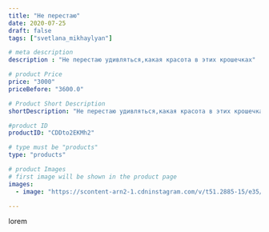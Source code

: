 ```yaml
---
title: "Не перестаю"
date: 2020-07-25
draft: false
tags: ["svetlana_mikhaylyan"]

# meta description
description : "Не перестаю удивляться,какая красота в этих крошечках"

# product Price
price: "3000"
priceBefore: "3600.0"

# Product Short Description
shortDescription: "Не перестаю удивляться,какая красота в этих крошечках"

#product ID
productID: "CDDto2EKMh2"

# type must be "products"
type: "products"

# product Images
# first image will be shown in the product page
images:
  - image: "https://scontent-arn2-1.cdninstagram.com/v/t51.2885-15/e35/109841121_578826006133600_7995111417268326124_n.jpg?se=7&tp=1&_nc_ht=scontent-arn2-1.cdninstagram.com&_nc_cat=104&_nc_ohc=rhIGNbdnQ1cAX9pc8jo&ccb=7-4&oh=8def6cc5717d2e59089a6cc2d8d58b5d&oe=608503AF&_nc_sid=86f79a&ig_cache_key=MjM2MDkzMTM0ODU5NjE4MTExMA%3D%3D.2-ccb7-4"

---
```

lorem
